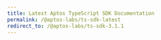 ```yaml
---
title: Latest Aptos TypeScript SDK Documentation
permalink: /@aptos-labs/ts-sdk-latest
redirect_to: /@aptos-labs/ts-sdk-3.1.1
---
```

